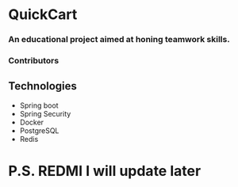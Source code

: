 # QuickCart

### An educational project aimed at honing teamwork skills.

### Contributors

## Technologies

- Spring boot
- Spring Security
- Docker
- PostgreSQL
- Redis

# P.S. REDMI I will update later